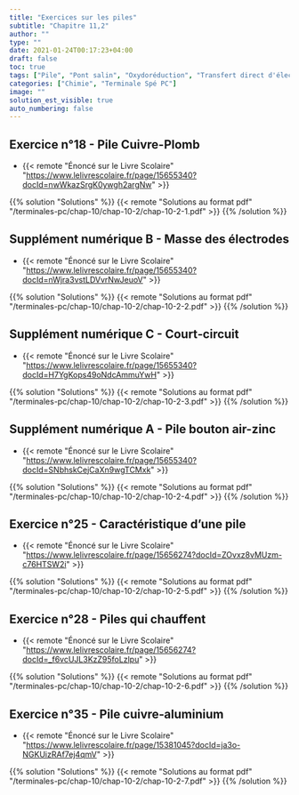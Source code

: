 ```yaml
---
title: "Exercices sur les piles"
subtitle: "Chapitre 11,2"
author: ""
type: ""
date: 2021-01-24T00:17:23+04:00
draft: false
toc: true
tags: ["Pile", "Pont salin", "Oxydoréduction", "Transfert direct d'électrons", "Transfert indirect d'électrons", "Capacité d'une pile", "Anode", "Cathode", "Pont salin"]
categories: ["Chimie", "Terminale Spé PC"]
image: ""
solution_est_visible: true
auto_numbering: false
---
```


## Exercice n°18 - Pile Cuivre-Plomb

- {{< remote "Énoncé sur le Livre Scolaire" "https://www.lelivrescolaire.fr/page/15655340?docId=nwWkazSrgK0ywgh2argNw" >}}

{{% solution "Solutions" %}}
{{< remote "Solutions au format pdf" "/terminales-pc/chap-10/chap-10-2/chap-10-2-1.pdf" >}}
{{% /solution %}}

## Supplément numérique B - Masse des électrodes

- {{< remote "Énoncé sur le Livre Scolaire" "https://www.lelivrescolaire.fr/page/15655340?docId=nWjra3vstLDVvrNwJeuoV" >}}

{{% solution "Solutions" %}}
{{< remote "Solutions au format pdf" "/terminales-pc/chap-10/chap-10-2/chap-10-2-2.pdf" >}}
{{% /solution %}}

## Supplément numérique C - Court‑circuit

- {{< remote "Énoncé sur le Livre Scolaire" "https://www.lelivrescolaire.fr/page/15655340?docId=H7YgKops49oNdcAmmuYwH" >}}

{{% solution "Solutions" %}}
{{< remote "Solutions au format pdf" "/terminales-pc/chap-10/chap-10-2/chap-10-2-3.pdf" >}}
{{% /solution %}}

## Supplément numérique A - Pile bouton air-zinc

- {{< remote "Énoncé sur le Livre Scolaire" "https://www.lelivrescolaire.fr/page/15655340?docId=SNbhskCejCaXn9wgTCMxk" >}}

{{% solution "Solutions" %}}
{{< remote "Solutions au format pdf" "/terminales-pc/chap-10/chap-10-2/chap-10-2-4.pdf" >}}
{{% /solution %}}

## Exercice n°25 - Caractéristique d’une pile

- {{< remote "Énoncé sur le Livre Scolaire" "https://www.lelivrescolaire.fr/page/15656274?docId=ZOvxz8vMUzm-c76HTSW2i" >}}

{{% solution "Solutions" %}}
{{< remote "Solutions au format pdf" "/terminales-pc/chap-10/chap-10-2/chap-10-2-5.pdf" >}}
{{% /solution %}}

## Exercice n°28 - Piles qui chauffent

- {{< remote "Énoncé sur le Livre Scolaire" "https://www.lelivrescolaire.fr/page/15656274?docId=_f6vcUJL3KzZ95foLzlpu" >}}

{{% solution "Solutions" %}}
{{< remote "Solutions au format pdf" "/terminales-pc/chap-10/chap-10-2/chap-10-2-6.pdf" >}}
{{% /solution %}}

## Exercice n°35 - Pile cuivre‑aluminium

- {{< remote "Énoncé sur le Livre Scolaire" "https://www.lelivrescolaire.fr/page/15381045?docId=ja3o-NGKUizRAf7ej4qmV" >}}

{{% solution "Solutions" %}}
{{< remote "Solutions au format pdf" "/terminales-pc/chap-10/chap-10-2/chap-10-2-7.pdf" >}}
{{% /solution %}}